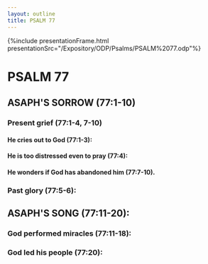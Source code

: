 ```yaml
---
layout: outline
title: PSALM 77
---
```

{%include presentationFrame.html presentationSrc="/Expository/ODP/Psalms/PSALM%2077.odp"%}

# PSALM 77 
## ASAPH\'S SORROW (77:1-10) 
###  Present grief (77:1-4, 7-10) 
####  He cries out to God (77:1-3): 
####  He is too distressed even to pray (77:4): 
####  He wonders if God has abandoned him (77:7-10). 
###  Past glory (77:5-6): 
## ASAPH\'S SONG (77:11-20): 
###  God performed miracles (77:11-18): 
###  God led his people (77:20): 
